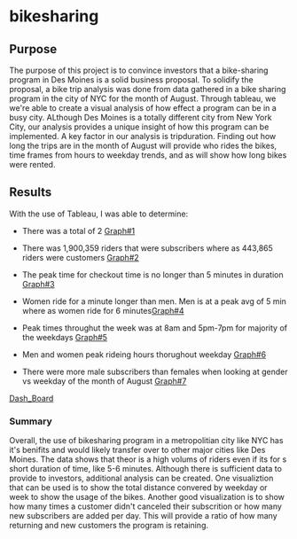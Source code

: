 # bikesharing

## Purpose

The purpose of this project is to convince investors that a bike-sharing program in Des Moines is a solid business proposal. To solidify the proposal, a bike trip analysis was done from data gathered in a bike sharing program in the city of NYC for the month of August. Through tableau, we we're able to create a visual analysis of how effect a program can be in a busy city. ALthough Des Moines is a totally different city from New York City, our analysis provides a unique insight of how this program can be implemented. A key factor in our analysis is tripduration. Finding out how long the trips are in the month of August will provide who rides the bikes, time frames from hours to weekday trends, and as will show  how long bikes were rented.

## Results
With the use of Tableau, I was able to determine:

- There was a total of 2 [Graph#1](https://public.tableau.com/authoring/module14_16197560745520/NumberofTrips#2)

- There was 1,900,359 riders that were subscribers where as 443,865 riders were customers [Graph#2](https://public.tableau.com/authoring/module14_16197560745520/Customers#2) 

- The peak time for checkout time is no longer than 5 minutes in duration [Graph#3](https://public.tableau.com/app/profile/josafath.pelayo/viz/Bike_sharing_16255519937160/Dashboard1)

- Women ride for a minute longer than men. Men is at a peak avg of 5 min where as women ride for 6 minutes[Graph#4](https://public.tableau.com/app/profile/josafath.pelayo/viz/Bike_sharing_16255519937160/Dashboard1)

- Peak times throughut the week was at 8am and 5pm-7pm for majority of the weekdays [Graph#5](https://public.tableau.com/app/profile/josafath.pelayo/viz/Bike_sharing_16255519937160/Dashboard1)

- Men and women peak rideing hours thorughout weekday [Graph#6](https://public.tableau.com/app/profile/josafath.pelayo/viz/Bike_sharing_16255519937160/Dashboard1)

- There were more male subscribers than females when looking at gender vs weekday of the month of August [Graph#7](https://public.tableau.com/app/profile/josafath.pelayo/viz/Bike_sharing_16255519937160/Dashboard1)

[Dash_Board](https://public.tableau.com/app/profile/josafath.pelayo/viz/Bike_sharing_16255519937160/Dashboard1)

### Summary
Overall, the use of bikesharing program in a metropolitian city like NYC has it's benifits and would likely transfer over to other major cities like Des Moines. The data shows that theor is a high volums of riders even if its for s short duration of time, like 5-6 minutes. Although there is sufficient data to provide to investors, additional analysis can be created. One visualiztion that can be used is to show the total distance convered by weekday or week to show the usage of the bikes. Another good visualization is to show how many times a customer didn't canceled their subscrition or how many new subscribers are added per day. This will provide a ratio of how many returning and new customers the program is retaining. 
